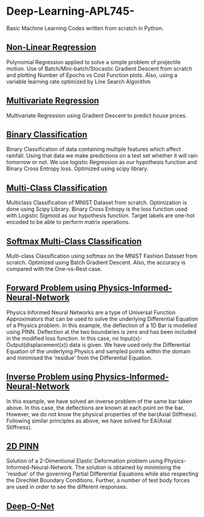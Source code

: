 # Deep-Learning-APL745-
Basic Machine Learning Codes written from scratch in Python.

## [Non-Linear Regression](https://github.com/sob-ANN/Deep-Learning-APL745-/blob/main/Non-Linear%20Regression.ipynb)
Polynomial Regression applied to solve a simple problem of projectile motion. Use of Batch/Mini-batch/Stocastic Gradient Descent from scratch and plotting Number of Epochs vs Cost Function plots. Also, using a variable learning rate optimized by Line Search Algorithm

## [Multivariate Regression](https://github.com/sob-ANN/Deep-Learning-APL745-/blob/main/Multivariate%20Linear%20Regression.ipynb)
Multivariate Regression using Gradient Descent to predict house prices.

## [Binary Classification](https://github.com/sob-ANN/Deep-Learning-APL745-/blob/main/Binary%20Classification-Logistic%20Reg.ipynb)
Binary Classification of data containing multiple features which affect rainfall. Using that data we make predictions on a test set whether it will rain tomorrow or not.
We use logistic Regression as our hypothesis function and Binary Cross Entropy loss. Optimized using scipy library.

## [Multi-Class Classification](https://github.com/sob-ANN/Deep-Learning-APL745-/blob/main/OnevRest%20Classification.ipynb)
Multiclass Classification of MNIST Dataset from scratch. Optimization is done using Scipy Library. Binary Cross Entropy is the loss function used with Logistic Sigmoid as our hypothesis function. Target labels are one-hot encoded to be able to perform matrix operations.

## [Softmax Multi-Class Classification](https://github.com/sob-ANN/Deep-Learning-APL745-/blob/main/Softmax%20Classification.ipynb)
Multi-class Classification using softmax on the MNIST Fashion Dataset from scratch. Optimized using Batch Gradient Descent. Also, the accuracy is compared with the One-vs-Rest case.

## [Forward Problem using Physics-Informed-Neural-Network](https://github.com/sob-ANN/Deep-Learning-APL745-/blob/main/forward_problem_main.ipynb)
Physics Informed Neural Networks are a type of Universal Function Approximators that can be used to solve the underlying Differential Equation of a Physics problem. In this example, the deflection of a 1D Bar is modelled using PINN. Deflection at the two boundaries is zero and has been included in the modified loss function. In this case, no Input(x)-Output(displacement(x)) data is given. We have used only the Differential Equation of the underlying Physics and sampled points within the domain and minimised the 'residue' from the Differential Equation.

## [Inverse Problem using Physics-Informed-Neural-Network](https://github.com/sob-ANN/Deep-Learning-APL745-/blob/main/PINN_bar_inverse_main.ipynb)
In this example, we have solved an inverse problem of the same bar taken above. In this case, the deflections are known at each point on the bar. However, we do not know the physical properties of the bar(Axial Stiffness). Following similar principles as above, we have solved for EA(Axial Stiffness).

## [2D PINN](https://github.com/sob-ANN/Deep-Learning-APL745-/blob/main/2D%20PINN%20Project.ipynb)
Solution of a 2-Dimentional Elastic Deformation problem using Physics-Informed-Neural-Network. The solution is obtained by minimising the 'residue' of the governing Partial Differential Equations while also respecting the Direchlet Boundary Conditions. Further, a number of test body forces are used in order to see the different responses.
## [Deep-O-Net](https://github.com/sob-ANN/Deep-Learning-APL745-/blob/main/Deep_o_net_Final.ipynb)
